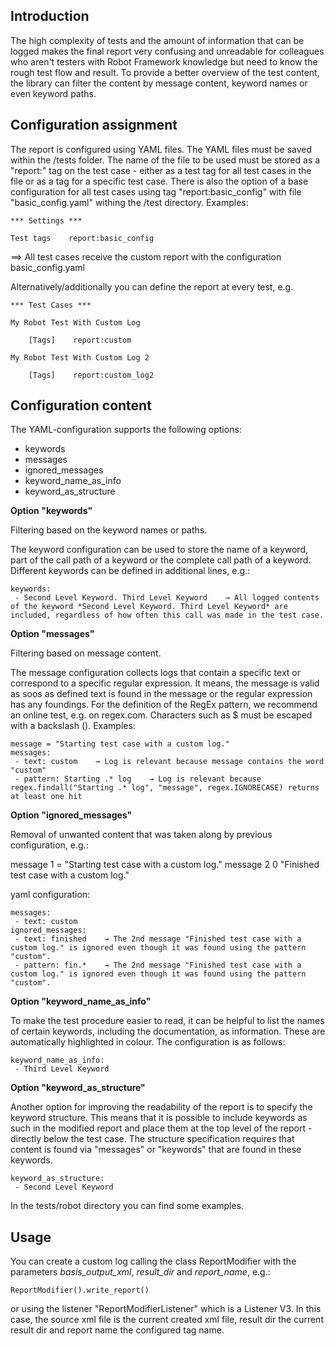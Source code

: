 ## Introduction 
The high complexity of tests and the amount of information that can be logged makes the final report very confusing and unreadable for colleagues who aren't testers with Robot Framework knowledge but need to know the rough test flow and result. To provide a better overview of the test content, the library can filter the content by message content, keyword names or even keyword paths.

## Configuration assignment

The report is configured using YAML files. The YAML files must be saved within the /tests folder. The name of the file to be used must be stored as a "report:" tag on the test case - either as a test tag for all test cases in the file or as a tag for a specific test case. There is also the option of a base configuration for all test cases using tag "report:basic_config" with file "basic_config.yaml" withing the /test directory. Examples:
```shell
*** Settings ***

Test tags    report:basic_config
```
==> All test cases receive the custom report with the configuration basic_config.yaml

Alternatively/additionally you can define the report at every test, e.g. 

```shell
*** Test Cases ***

My Robot Test With Custom Log

    [Tags]    report:custom

My Robot Test With Custom Log 2

    [Tags]    report:custom_log2
```

## Configuration content

The YAML-configuration supports the following options:
 - keywords
 - messages
 - ignored_messages
 - keyword_name_as_info
 - keyword_as_structure

**Option "keywords"**

Filtering based on the keyword names or paths.

The keyword configuration can be used to store the name of a keyword, part of the call path of a keyword or the complete call path of a keyword. Different keywords can be defined in additional lines, e.g.:
```shell
keywords:
 - Second Level Keyword. Third Level Keyword    → All logged contents of the keyword *Second Level Keyword. Third Level Keyword* are included, regardless of how often this call was made in the test case.
```

**Option "messages"**

Filtering based on message content.

The message configuration collects logs that contain a specific text or correspond to a specific regular expression. It means, the message is valid as soos as defined text is found in the message or the regular expression has any foundings. For the definition of the RegEx pattern, we recommend an online test, e.g. on regex.com. Characters such as $ must be escaped with a backslash (\).
Examples: 
```shell
message = "Starting test case with a custom log."
messages:
 - text: custom    → Log is relevant because message contains the word "custom" 
 - pattern: Starting .* log    → Log is relevant because regex.findall("Starting .* log", "message", regex.IGNORECASE) returns at least one hit
```

**Option "ignored_messages"**

Removal of unwanted content that was taken along by previous configuration, e.g.:

message 1 = "Starting test case with a custom log."
message 2 0 "Finished test case with a custom log."

yaml configuration: 
```shell
messages:
 - text: custom
ignored_messages:
 - text: finished    → The 2nd message "Finished test case with a custom log." is ignored even though it was found using the pattern "custom".
 - pattern: fin.*    → The 2nd message "Finished test case with a custom log." is ignored even though it was found using the pattern "custom".
```

**Option "keyword_name_as_info"**

To make the test procedure easier to read, it can be helpful to list the names of certain keywords, including the documentation, as information. These are automatically highlighted in colour. The configuration is as follows:
```shell
keyword_name_as_info:
 - Third Level Keyword
```

**Option "keyword_as_structure"**

Another option for improving the readability of the report is to specify the keyword structure. This means that it is possible to include keywords as such in the modified report and place them at the top level of the report - directly below the test case. The structure specification requires that content is found via "messages" or "keywords" that are found in these keywords.
```shell
keyword_as_structure:
 - Second Level Keyword
```

In the tests/robot directory you can find some examples.

## Usage
You can create a custom log calling the class ReportModifier with the parameters *basis_output_xml*, *result_dir* and *report_name*, e.g.:
```shell
ReportModifier().write_report()
```

or using the listener "ReportModifierListener" which is a Listener V3. In this case, the source xml file is the current created xml file, result dir the current result dir and report name the configured tag name.
